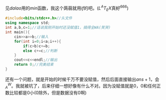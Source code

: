 见$dalao$用的$min$函数，我这个蒟蒻就用$if$的吧。($L^AT_EX$真~~好~~$^{666}$)
```cpp
#include<bits/stdc++.h>//头文件
using namespace std;
int a,b,c=1;//话说我刚开始时还没赋值1，搞得全WA(笑哭)
int main(){
    cin>>a>>b;//输入
    for(int i=0;i<a;i++){
        if(c>b)c+=b;
        else c+=c;//判断
    }
    cout<<c<<endl;//输出
    return 0;//完美结束
}
```
还有一个问题，就是开始的时候千万不要没赋值，然后后面直接输出$ans+1$，会$^W_A$。我就被坑了，后来仔细一想好像有什么不对。因为没赋值就是$0$，$0$和任何正数比较都是$0$小($0$除外，但是数据没有$0$啊)